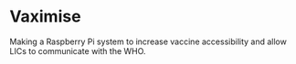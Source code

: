 # Vaximise
Making a Raspberry Pi system to increase vaccine accessibility and allow LICs to communicate with the WHO.

